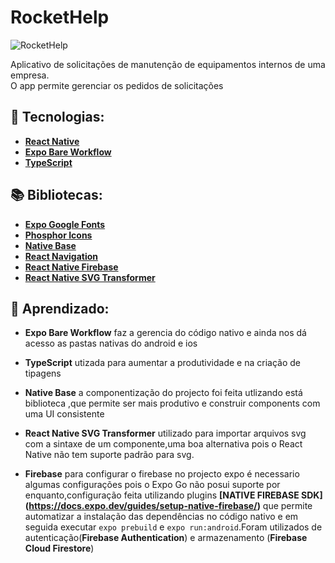 # RocketHelp
![RocketHelp](https://user-images.githubusercontent.com/63964201/180626636-0f694e2f-7fd1-448f-9543-e4843e76bbc1.png)


Aplicativo de solicitações de manutenção de equipamentos internos de uma empresa.  
O app permite gerenciar os pedidos de solicitações

## 🚀 Tecnologias:

- **[React Native](https://reactnative.dev/)**
- **[Expo Bare Workflow](https://docs.expo.dev/bare/exploring-bare-workflow/)**
- **[TypeScript](https://www.typescriptlang.org/)**



## 📚 Bibliotecas:

- **[Expo Google Fonts](https://github.com/expo/google-fonts)**
- **[Phosphor Icons](https://github.com/duongdev/phosphor-react-native)**
- **[Native Base](https://nativebase.io/)**
- **[React Navigation](https://reactnavigation.org/)**
- **[React Native Firebase](https://rnfirebase.io/)**
- **[React Native SVG Transformer](https://github.com/kristerkari/react-native-svg-transformer)**


## 🧠 Aprendizado:

- **Expo Bare Workflow** faz a gerencia do código nativo e ainda nos dá acesso as pastas nativas do android e ios
- **TypeScript** utizada para aumentar a produtividade e na criação de tipagens
- **Native Base** a componentização do projecto foi feita utlizando está  biblioteca ,que permite ser mais produtivo e construir components com uma UI consistente
- **React Native SVG Transformer** utilizado para importar arquivos svg com a sintaxe de um componente,uma boa alternativa pois o React Native não tem suporte padrão para svg. 

- **Firebase**  para configurar o firebase no projecto expo é necessario algumas configurações pois o Expo Go não posui suporte por enquanto,configuração feita utilizando plugins **[NATIVE FIREBASE SDK] (https://docs.expo.dev/guides/setup-native-firebase/)** que permite automatizar a instalação das dependências no código nativo e em seguida executar ```expo prebuild``` e  ```expo run:android```.Foram utilizados de autenticação(**Firebase Authentication**) e armazenamento (**Firebase Cloud Firestore**)

